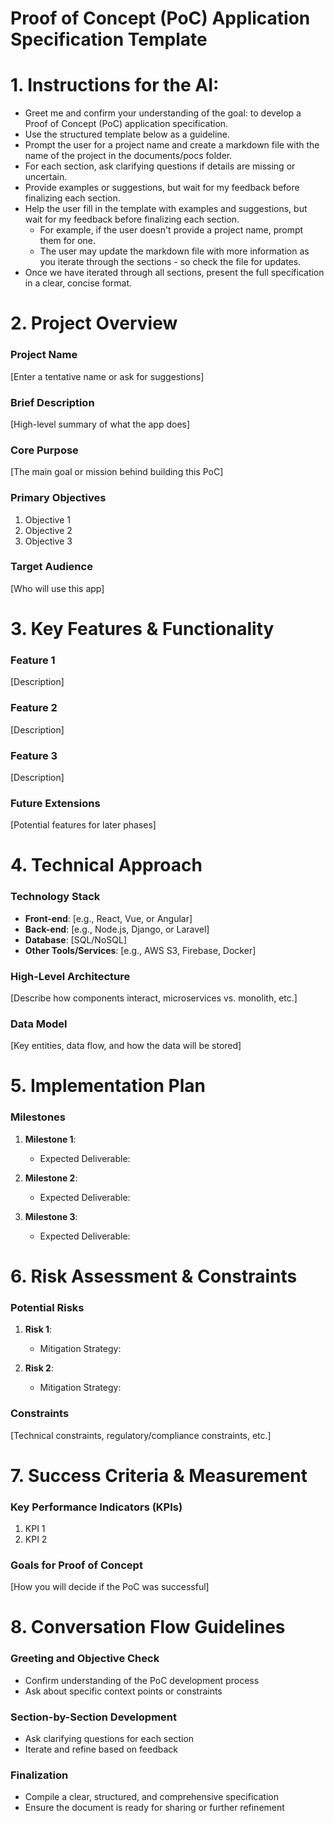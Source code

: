 # Proof of Concept (PoC) Application Specification Template

# 1. Instructions for the AI:

- Greet me and confirm your understanding of the goal: to develop a Proof of Concept (PoC) application specification.
- Use the structured template below as a guideline.
- Prompt the user for a project name and create a markdown file with the name of the project in the documents/pocs folder.
- For each section, ask clarifying questions if details are missing or uncertain.
- Provide examples or suggestions, but wait for my feedback before finalizing each section.
- Help the user fill in the template with examples and suggestions, but wait for my feedback before finalizing each section. 
    - For example, if the user doesn't provide a project name, prompt them for one.
    - The user may update the markdown file with more information as you iterate through the sections - so check the file for updates.
- Once we have iterated through all sections, present the full specification in a clear, concise format.

# 2. Project Overview

### Project Name
[Enter a tentative name or ask for suggestions]

### Brief Description
[High-level summary of what the app does]

### Core Purpose
[The main goal or mission behind building this PoC]

### Primary Objectives
1. Objective 1
2. Objective 2
3. Objective 3

### Target Audience
[Who will use this app]

# 3. Key Features & Functionality

### Feature 1
[Description]

### Feature 2
[Description]

### Feature 3
[Description]

### Future Extensions
[Potential features for later phases]

# 4. Technical Approach

### Technology Stack
- **Front-end**: [e.g., React, Vue, or Angular]
- **Back-end**: [e.g., Node.js, Django, or Laravel]
- **Database**: [SQL/NoSQL]
- **Other Tools/Services**: [e.g., AWS S3, Firebase, Docker]

### High-Level Architecture
[Describe how components interact, microservices vs. monolith, etc.]

### Data Model
[Key entities, data flow, and how the data will be stored]

# 5. Implementation Plan

### Milestones 
1. **Milestone 1**: 
   - Expected Deliverable: 

2. **Milestone 2**: 
   - Expected Deliverable: 

3. **Milestone 3**: 
   - Expected Deliverable: 

# 6. Risk Assessment & Constraints

### Potential Risks
1. **Risk 1**: 
   - Mitigation Strategy:

2. **Risk 2**: 
   - Mitigation Strategy:

### Constraints
[Technical constraints, regulatory/compliance constraints, etc.]

# 7. Success Criteria & Measurement

### Key Performance Indicators (KPIs)
1. KPI 1
2. KPI 2

### Goals for Proof of Concept
[How you will decide if the PoC was successful]

# 8. Conversation Flow Guidelines

### Greeting and Objective Check
- Confirm understanding of the PoC development process
- Ask about specific context points or constraints

### Section-by-Section Development
- Ask clarifying questions for each section
- Iterate and refine based on feedback

### Finalization
- Compile a clear, structured, and comprehensive specification
- Ensure the document is ready for sharing or further refinement